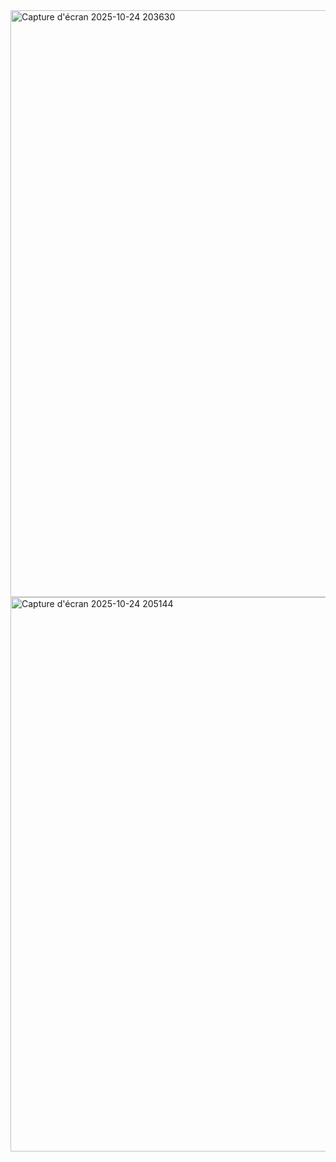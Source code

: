 <img width="1671" height="939" alt="Capture d'écran 2025-10-24 203630" src="https://github.com/user-attachments/assets/491a6904-81c6-4ca1-a5e2-b9c16df367aa" />
<img width="1760" height="887" alt="Capture d'écran 2025-10-24 205144" src="https://github.com/user-attachments/assets/a8cb4be9-ee8d-47b3-a221-f8678b0103b6" />
